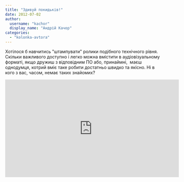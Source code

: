 ```yaml
---
title: "Здивуй покидьків!"
date: 2012-07-02
author: 
  username: "kachor"
  display_name: "Андрій Качор"
categories: 
  - "kolonka-avtora"
---
```


Хотілося б навчитись "штампувати" ролики подібного технічного рівня. Скільки важливого доступно і легко можна вмістити в аудіовізуальному форматі, якщо дружиш з відповідним ПО або, принаймні,  маєш однодумця, котрий вміє таке робити достатньо швидко та якісно. Ні в кого з вас, часом, немає таких знайомих?

<iframe src="http://www.youtube.com/embed/mYH4HbGJzm8" frameborder="0" width="560" height="315"></iframe>

